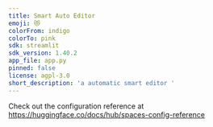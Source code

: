 ```yaml
---
title: Smart Auto Editor
emoji: 😻
colorFrom: indigo
colorTo: pink
sdk: streamlit
sdk_version: 1.40.2
app_file: app.py
pinned: false
license: agpl-3.0
short_description: 'a automatic smart editor '
---
```


Check out the configuration reference at https://huggingface.co/docs/hub/spaces-config-reference
